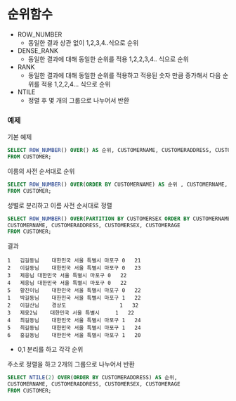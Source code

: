 # 순위함수

- ROW_NUMBER 
  - 동일한 결과 상관 없이 1,2,3,4..식으로 순위
- DENSE_RANK
  - 동일한 결과에 대해 동일한 순위를 적용 1,2,2,3,4.. 식으로 순위
- RANK
  - 동일한 결과에 대해 동일한 순위를 적용하고 적용된 숫자 만큼 증가해서 다음 순위를 적용 1,2,2,4... 식으로 순위 
- NTILE
  - 정렬 후 몇 개의 그룹으로 나누어서 반환 

### 예제

기본 예제 
```sql
SELECT ROW_NUMBER() OVER() AS 순위, CUSTOMERNAME, CUSTOMERADDRESS, CUSTOMERSEX, CUSTOMERAGE
FROM CUSTOMER;
```

이름의 사전 순서대로 순위 
```sql
SELECT ROW_NUMBER() OVER(ORDER BY CUSTOMERNAME) AS 순위 , CUSTOMERNAME, CUSTOMERADDRESS, CUSTOMERSEX, CUSTOMERAGE
FROM CUSTOMER;
```

성별로 분리하고 이름 사전 순서대로 정렬 
```sql
SELECT ROW_NUMBER() OVER(PARTITION BY CUSTOMERSEX ORDER BY CUSTOMERNAME) AS 순위, 
CUSTOMERNAME, CUSTOMERADDRESS, CUSTOMERSEX, CUSTOMERAGE
FROM CUSTOMER;
```

결과
```text
1	김길동님	대한민국 서울 특별시 마포구	0	21
2	이길동님	대한민국 서울 특별시 마포구	0	23
3	제웅님	대한민국 서울 특별시 마포구	0	22
4	제웅님	대한민국 서울 특별시 마포구	0	22
5	황진이님	대한민국 서울 특별시 마포구	0	22
1	박길동님	대한민국 서울 특별시 마포구	1	22
2	이길산님	경상도	                1	32
3	제웅2님	대한민국 서울 특별시	    1	22
4	최길동님	대한민국 서울 특별시 마포구	1	24
5	최길동님	대한민국 서울 특별시 마포구	1	24
6	홍길동님	대한민국 서울 특별시 마포구	1	20
```
- 0,1 분리를 하고 각각 순위 


주소로 정렬을 하고 2개의 그룹으로 나누어서 반환 
```sql
SELECT NTILE(2) OVER(ORDER BY CUSTOMERADDRESS) AS 순위, 
CUSTOMERNAME, CUSTOMERADDRESS, CUSTOMERSEX, CUSTOMERAGE
FROM CUSTOMER;
```
